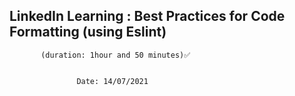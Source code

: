 ## LinkedIn Learning : Best Practices for Code Formatting (using Eslint)

           (duration: 1hour and 50 minutes)✅
                           
                                    
                   Date: 14/07/2021
